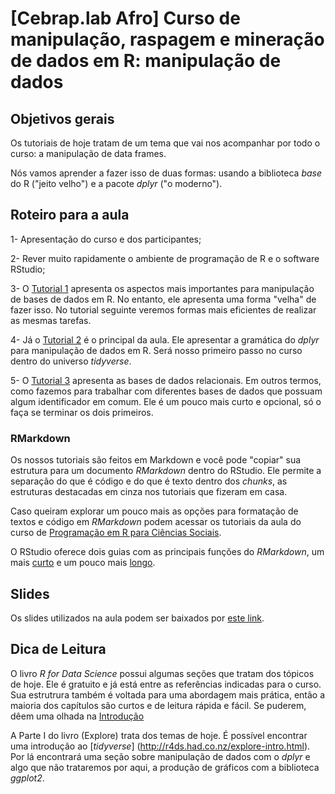 # [Cebrap.lab Afro] Curso de manipulação, raspagem e mineração de dados em R: manipulação de dados

## Objetivos gerais

Os tutoriais de hoje tratam de um tema que vai nos acompanhar por todo o curso: a manipulação de data frames. 

Nós vamos aprender a fazer isso de duas formas: usando a biblioteca *base* do R ("jeito velho") e a pacote *dplyr* ("o moderno").

## Roteiro para a aula

1- Apresentação do curso e dos participantes;

2- Rever muito rapidamente o ambiente de programação de R e o software RStudio;

3- O [Tutorial 1](https://github.com/thiagomeireles/cebrap_afro_2021/blob/main/tutoriais/Tutorial_1.md) apresenta os aspectos mais importantes para manipulação de bases de dados em R. No entanto, ele apresenta uma forma "velha" de fazer isso. No tutorial seguinte veremos formas mais eficientes de realizar as mesmas tarefas. 

4- Já o [Tutorial 2](https://github.com/thiagomeireles/cebrap_afro_2021/blob/main/tutoriais/Tutorial_2.md) é o principal da aula. Ele apresentar a gramática do *dplyr* para manipulação de dados em R. Será nosso primeiro passo no curso dentro do universo *tidyverse*.

5- O [Tutorial 3](https://github.com/thiagomeireles/cebrap_afro_2021/blob/main/tutoriais/Tutorial_3.md) apresenta as bases de dados relacionais. Em outros termos, como fazemos para trabalhar com diferentes bases de dados que possuam algum identificador em comum. Ele é um pouco mais curto e opcional, só o faça se terminar os dois primeiros.

### RMarkdown

Os nossos tutoriais são feitos em Markdown e você pode "copiar" sua estrutura para um documento *RMarkdown* dentro do RStudio. Ele permite a separação do que é código e do que é texto dentro dos *chunks*, as estruturas destacadas em cinza nos tutoriais que fizeram em casa.

Caso queiram explorar um pouco mais as opções para formatação de textos e código em *RMarkdown* podem acessar os tutoriais da aula do curso de [Programação em R para Ciências Sociais](http://htmlpreview.github.io/?https://github.com/leobarone/FLS6397_2018/blob/master/tutorials/tutorial08.html). 

O RStudio oferece dois guias com as principais funções do *RMarkdown*, um mais [curto](https://rstudio.com/wp-content/uploads/2015/02/rmarkdown-cheatsheet.pdf) e um pouco mais [longo](https://rstudio.com/wp-content/uploads/2015/03/rmarkdown-reference.pdf).

## Slides

Os slides utilizados na aula podem ser baixados por [este link](https://drive.google.com/file/d/1VldOAe-HIoP7NraGckPZc8b6_NU743Qs/view?usp=sharing).

## Dica de Leitura

O livro *R for Data Science* possui algumas seções que tratam dos tópicos de hoje. Ele é gratuito e já está entre as referências indicadas para o curso. Sua estrutrura também é voltada para uma abordagem mais prática, então a maioria dos capítulos são curtos e de leitura rápida e fácil. Se puderem, dêem uma olhada na [Introdução](http://r4ds.had.co.nz/introduction.html)

A Parte I do livro (Explore) trata dos temas de hoje. É possível encontrar uma introdução ao [*tidyverse*] (http://r4ds.had.co.nz/explore-intro.html). Por lá encontrará uma seção sobre manipulação de dados com o *dplyr* e algo que não trataremos por aqui, a produção de gráficos com a biblioteca *ggplot2*.

